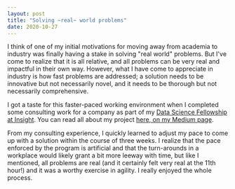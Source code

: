 ```yaml
---
layout: post
title: "Solving ~real~ world problems"
date: 2020-10-27
---
```


I think of one of my initial motivations for moving away from academia to industry was finally having a stake in solving "real world" problems. But I've come to realize that it is all relative, and all problems can be very real and impactful in their own way. However, what I have come to appreciate in industry is how fast problems are addressed; a solution needs to be innovative but not necessarily novel, and it needs to be thorough but not necessarily comprehensive. 

I got a taste for this faster-paced working environment when I completed some consulting work for a company as part of my <a href="https://insightfellows.com/data-science" target="_blank">Data Science Fellowship at Insight</a>. You can read all about my project <a href="https://towardsdatascience.com/uprooting-anomalies-in-online-user-behavior-34d88ab65035" target="_blank">here, on my Medium page</a>. 

From my consulting experience, I quickly learned to adjust my pace to come up with a solution within the course of three weeks. I realize that the pace enforced by the program is artificial and that the turn-arounds in a workplace would likely grant a bit more leeway with time, but like I mentioned, all problems are real (and it certainly felt very real at the 11th hour!) and it was a worthy exercise in agility. I really enjoyed the whole process. 
